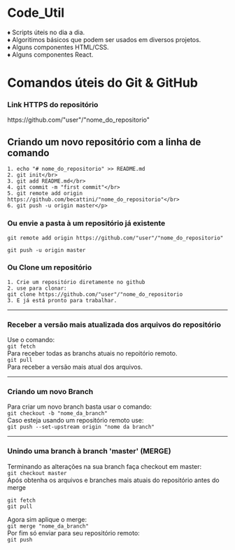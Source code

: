 # Code_Util

♦ Scripts úteis no dia a dia.</br>
♦ Algoritimos básicos que podem ser usados em diversos projetos.</br>
♦ Alguns componentes HTML/CSS.</br>
♦ Alguns componentes React.</br>


# Comandos úteis do Git & GitHub

<h3>Link HTTPS do repositório</h3>
<p>https://github.com/"user"/"nome_do_repositorio"</p>

<h2>Criando um novo repositório com a linha de comando</h2>

    1. echo "# nome_do_repositorio" >> README.md
    2. git init</br>
    3. git add README.md</br>
    4. git commit -m "first commit"</br>
    5. git remote add origin https://github.com/becattini/"nome_do_repositorio"</br>
    6. git push -u origin master</p>

  <h3>Ou envie a pasta à um repositório já existente</h3>
    
 `git remote add origin https://github.com/"user"/"nome_do_repositorio"`  
 
 `git push -u origin master`

   <h3>Ou Clone um repositório</h3>

    1. Crie um repositório diretamente no github  
    2. use para clonar:  
    git clone https://github.com/"user"/"nome_do_repositorio  
    3. E já está pronto para trabalhar.

---

   <h3>Receber a versão mais atualizada dos arquivos do repositório</h3>
   
  Use o comando:<br>
     `git fetch`  
  Para receber todas as branchs atuais no repoitório remoto.  
     `git pull`  
  Para receber a versão mais atual dos arquivos.
  
  ---
  
  <h3>Criando um novo Branch</h3>
  
  Para criar um novo branch basta usar o comando:  
  `git checkout -b "nome_da_branch"`  
  Caso esteja usando um repositório remoto use:  
  `git push --set-upstream origin "nome da branch"`
  
  ---
  
  <h3>Unindo uma branch à branch 'master' (MERGE)</h3>
  
  Terminando as alterações na sua branch faça checkout em master:  
  `git checkout master`  
  Após obtenha os arquivos e branches mais atuais do repositório antes do merge  
  ```
  git fetch  
  git pull  
  ```
  Agora sim aplique o merge:  
  `git merge "nome_da_branch"`  
  Por fim só enviar para seu repositório remoto:  
  `git push`
  
